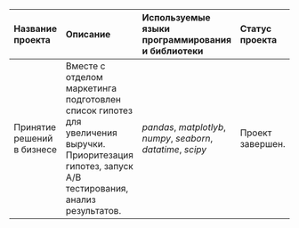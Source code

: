 | Название проекта | Описание | Используемые языки программирования и библиотеки | Статус проекта |
|:-----------------|:---------|:-------------------------------------------------|:---------------|
| Принятие решений в бизнесе | Вместе с отделом маркетинга подготовлен список гипотез для увеличения выручки. Приоритезация гипотез, запуск А/В тестирования, анализ результатов. | *pandas*, *matplotlyb*, *numpy*, *seaborn*,  *datatime*,  *scipy* | Проект завершен. |